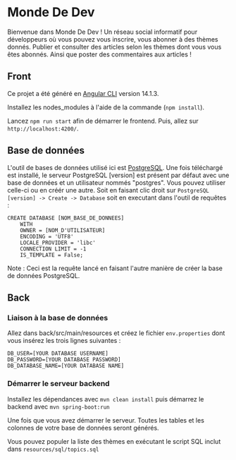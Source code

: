 # Monde De Dev

Bienvenue dans Monde De Dev ! Un réseau social informatif pour développeurs où vous pouvez vous inscrire, vous abonner à des thèmes donnés. Publier et consulter des articles selon les thèmes dont vous vous êtes abonnés. Ainsi que poster des commentaires aux articles !

## Front

Ce projet a été généré en [Angular CLI](https://github.com/angular/angular-cli) version 14.1.3.

Installez les nodes_modules à l'aide de la commande (`npm install`).

Lancez `npm run start` afin de démarrer le frontend. Puis, allez sur `http://localhost:4200/`.

## Base de données

L'outil de bases de données utilisé ici est [PostgreSQL](https://www.postgresql.org/download/).
Une fois téléchargé est installé, le serveur PostgreSQL [version] est présent par défaut avec une base de données et un utilisateur nommés "postgres". Vous pouvez utiliser celle-ci ou en créér une autre. Soit en faisant clic droit sur `PostgreSQL [version] -> Create -> Database` soit en executant dans l'outil de requêtes :
```
CREATE DATABASE [NOM_BASE_DE_DONNEES]
    WITH
    OWNER = [NOM_D'UTILISATEUR]
    ENCODING = 'UTF8'
    LOCALE_PROVIDER = 'libc'
    CONNECTION LIMIT = -1
    IS_TEMPLATE = False;
```
Note : Ceci est la requête lancé en faisant l'autre manière de créer la base de données PostgreSQL.

## Back

### Liaison à la base de données

Allez dans back/src/main/resources et créez le fichier `env.properties` dont vous insérez les trois lignes suivantes :

```
DB_USER=[YOUR DATABASE USERNAME]
DB_PASSWORD=[YOUR DATABASE PASSWORD]
DB_DATABASE_NAME=[YOUR DATABASE NAME]
```

### Démarrer le serveur backend

Installez les dépendances avec `mvn clean install` puis démarrez le backend avec `mvn spring-boot:run`

Une fois que vous avez démarrer le serveur. Toutes les tables et les colonnes de votre base de données seront générés.

Vous pouvez populer la liste des thèmes en exécutant le script SQL inclut dans `resources/sql/topics.sql`
